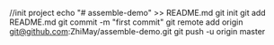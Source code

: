 //init project
echo "# assemble-demo" >> README.md
git init
git add README.md
git commit -m "first commit"
git remote add origin git@github.com:ZhiMay/assemble-demo.git
git push -u origin master